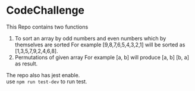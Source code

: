 # CodeChallenge
This Repo contains two functions
  1) To sort an array by odd numbers and even numbers which by themselves are sorted
     For example [9,8,7,6,5,4,3,2,1] will be sorted as [1,3,5,7,9,2,4,6,8].
  2) Permutations of given array
     For example [a, b] will produce [a, b] [b, a] as result.

The repo also has jest enable.
<br/>
use `npm run test-dev` to run test.
